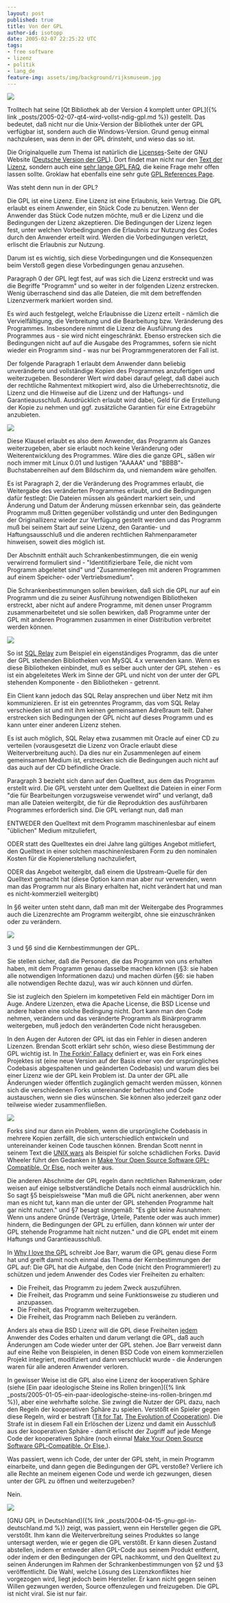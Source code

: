 ```yaml
---
layout: post
published: true
title: Von der GPL
author-id: isotopp
date: 2005-02-07 22:25:22 UTC
tags:
- free software
- lizenz
- politik
- lang_de
feature-img: assets/img/background/rijksmuseum.jpg
---
```

![](/uploads/20040415-gnu-head-sm.jpg)

Trolltech hat seine [Qt Bibliothek ab der Version 4 komplett unter GPL]({%
link _posts/2005-02-07-qt4-wird-vollst-ndig-gpl.md %})
gestellt. Das bedeutet, daß nicht nur die Unix-Version der Bibliothek unter
der GPL verfügbar ist, sondern auch die Windows-Version. Grund genug einmal
nachzulesen, was denn in der GPL drinsteht, und wieso das so ist.

Die Originalquelle zum Thema ist natürlich die 
[Licenses](http://www.gnu.org/licenses/licenses.html#GPL)-Seite der GNU Website 
([Deutsche Version der GPL](http://www.gnu.de/gpl-ger.html)). Dort findet man nicht nur den 
[Text der Lizenz](http://www.gnu.org/licenses/gpl.html), sondern auch eine 
[sehr lange GPL FAQ](http://www.gnu.org/licenses/gpl-faq.html), die keine Frage
mehr offen lassen sollte. Groklaw hat ebenfalls eine sehr gute 
[GPL References Page](http://www.groklaw.net/article.php?story=20050131053650842).

Was steht denn nun in der GPL?

Die GPL ist eine Lizenz. Eine Lizenz ist eine Erlaubnis, kein Vertrag. Die
GPL erlaubt es einem Anwender, ein Stück Code zu benutzen. Wenn der Anwender
das Stück Code nutzen möchte, muß er die Lizenz und die Bedingungen der
Lizenz akzeptieren. Die Bedingungen der Lizenz legen fest, unter welchen
Vorbedingungen die Erlaubnis zur Nutzung des Codes durch den Anwender
erteilt wird. Werden die Vorbedingungen verletzt, erlischt die Erlaubnis zur
Nutzung.

Darum ist es wichtig, sich diese Vorbedingungen und die Konsequenzen beim
Verstoß gegen diese Vorbedingungen genau anzusehen.

Paragraph 0 der GPL legt fest, auf was sich die Lizenz erstreckt und was die
Begriffe "Programm" und so weiter in der folgenden Lizenz erstrecken. Wenig
überraschend sind das alle Dateien, die mit dem betreffenden Lizenzvermerk
markiert worden sind.

Es wird auch festgelegt, welche Erlaubnisse die Lizenz erteilt - nämlich die
Vervielfältigung, die Verbreitung und die Bearbeitung bzw. Veränderung des
Programmes. Insbesondere nimmt die Lizenz die Ausführung des Programmes aus - 
sie wird nicht eingeschränkt. Ebenso erstrecken sich die Bedingungen nicht
auf auf die Ausgabe des Programmes, sofern sie nicht wieder ein Programm
sind - was nur bei Programmgeneratoren der Fall ist.

Der folgende Paragraph 1 erlaubt dem Anwender dann beliebig unveränderte und
vollständige Kopien des Programmes anzufertigen und weiterzugeben.
Besonderer Wert wird dabei darauf gelegt, daß dabei auch der rechtliche
Rahmentext mitkopiert wird, also die Urheberrechtsnotiz, die Lizenz und die
Hinweise auf die Lizenz und der Haftungs- und Garantieausschluß.
Ausdrücklich erlaubt wird dabei, Geld für die Erstellung der Kopie zu nehmen
und ggf. zusätzliche Garantien für eine Extragebühr anzubieten.

![](/uploads/matrix.jpg)

Diese Klausel erlaubt es also dem Anwender, das Programm als Ganzes
weiterzugeben, aber sie erlaubt noch keine Veränderung oder
Weiterentwicklung des Programmes. Wäre dies die ganze GPL, säßen wir noch
immer mit Linux 0.01 und lustigen "AAAAA" und "BBBB"-Buchstabenreihen auf
dem Bildschirm da, und niemandem wäre geholfen.

Es ist Paragraph 2, der die Veränderung des Programmes erlaubt, die
Weitergabe des veränderten Programmes erlaubt, und die Bedingungen dafür
festlegt: Die Dateien müssen als geändert markiert sein, und Änderung und
Datum der Änderung müssen erkennbar sein, das geänderte Programm muß Dritten
gegenüber vollständig und unter den Bedingungen der Originallizenz wieder
zur Verfügung gestellt werden und das Programm muß bei seinem Start auf
seine Lizenz, den Garantie- und Haftungsausschluß und die anderen
rechtlichen Rahmenparameter hinweisen, soweit dies möglich ist.

Der Abschnitt enthält auch Schrankenbestimmungen, die ein wenig verwirrend
formuliert sind - "Identitifizierbare Teile, die nicht vom Programm
abgeleitet sind" und "Zusammenlegen mit anderen Programmen auf einem
Speicher- oder Vertriebsmedium".

Die Schrankenbestimmungen sollen bewirken, daß sich die GPL nur auf ein
Programm und die zu seiner Ausführung notwendigen Bibliotheken erstreckt,
aber nicht auf andere Programme, mit denen unser Programm zusammenarbeitetet
und sie sollen bewirken, daß Programme unter der GPL mit anderen Programmen
zusammen in einer Distribution verbreitet werden können.

![](/uploads/relay.jpg)

So ist [SQL Relay](http://freshmeat.net/projects/sqlrelay/) zum Beispiel ein eigenständiges Programm, das die unter der GPL stehenden Bibliotheken von MySQL 4.x verwenden kann. Wenn es diese Bibliotheken einbindet, muß es selber auch unter der GPL stehen - es ist ein abgeleitetes Werk im Sinne der GPL und nicht von der unter der GPL stehenden Komponente - den Bibliotheken - getrennt.

Ein Client kann jedoch das SQL Relay ansprechen und über Netz mit ihm
kommunizieren. Er ist ein getrenntes Programm, das vom SQL Relay verschieden
ist und mit ihm keinen gemeinsamen Adreßraum teilt. Daher erstrecken sich
Bedingungen der GPL nicht auf dieses Programm und es kann unter einer
anderen Lizenz stehen.

Es ist auch möglich, SQL Relay etwa zusammen mit Oracle auf einer CD zu
verteilen (vorausgesetzt die Lizenz von Oracle erlaubt diese
Weiterverbreitung auch). Da dies nur ein Zusammenlegen auf einem gemeinsamen
Medium ist, erstrecken sich die Bedingungen auch nicht auf das auch auf der
CD befindliche Oracle.

Paragraph 3 bezieht sich dann auf den Quelltext, aus dem das Programm
erstellt wird. Die GPL versteht unter dem Quelltext die Dateien in einer
Form "die für Bearbeitungen vorzugsweise verwendet wird" und verlangt, daß
man alle Dateien weitergibt, die für die Reproduktion des ausführbaren
Programmes erforderlich sind. Die GPL verlangt nun, daß man

ENTWEDER den Quelltext mit dem Programm maschinenlesbar auf einem "üblichen"
Medium mitzuliefert,

ODER statt des Quelltextes ein drei Jahre lang gültiges Angebot mitliefert,
den Quelltext in einer solchen maschinenlesbaren Form zu den nominalen
Kosten für die Kopienerstellung nachzuliefert,

ODER das Angebot weitergibt, daß einem die Upstream-Quelle für den Quelltext
gemacht hat (diese Option kann man aber nur verwenden, wenn man das Programm
nur als Binary erhalten hat, nicht verändert hat und man es
nicht-kommerziell weitergibt)

In §6 weiter unten steht dann, daß man mit der Weitergabe des Programmes
auch die Lizenzrechte am Programm weitergibt, ohne sie einzuschränken oder
zu verändern.

![](/uploads/yinyang.jpg)

3 und §6 sind die Kernbestimmungen der GPL.

Sie stellen sicher, daß die Personen, die das Programm von uns erhalten
haben, mit dem Programm genau dasselbe machen können (§3: sie haben alle
notwendigen Informationen dazu) und machen dürfen (§6: sie haben alle
notwendigen Rechte dazu), was wir auch können und dürfen.

Sie ist zugleich den Spielern im kompetetiven Feld ein mächtiger Dorn im
Auge. Andere Lizenzen, etwa die Apache License, die BSD License und andere
haben eine solche Bedingung nicht. Dort kann man den Code nehmen, verändern
und das veränderte Programm als Binärprogramm weitergeben, muß jedoch den
veränderten Code nicht herausgeben.

In den Augen der Autoren der GPL ist das ein Fehler in diesen anderen
Lizenzen. Brendan Scott erklärt sehr schön, wieso diese Bestimmung der GPL
wichtig ist. In
[The Forkin' Fallacy](http://www.opensourcelaw.biz/papers/041218_Brendan_Scott_Forkin_Fallacy.pdf)
definiert er, was ein Fork eines Projektes ist (eine neue Version auf der
Basis einer von der ursprüngliches Codebasis abgespaltenen und geänderten
Codebasis) und warum dies bei einer Lizenz wie der GPL kein Problem ist. Da
unter der GPL alle Änderungen wieder öffentlich zugänglich gemacht werden
müssen, können sich die verschiedenen Forks untereinander befruchten und
Code austauschen, wenn sie dies wünschen. Sie können also jederzeit ganz
oder teilweise wieder zusammenfließen.

![](/uploads/forke.jpg)

Forks sind nur dann ein Problem, wenn die ursprüngliche Codebasis in mehrere
Kopien zerfällt, die sich unterschiedlich entwickeln und untereinander
keinen Code tauschen können. Brendan Scott nennt in seinem Text die
[UNIX wars](http://en.wikipedia.org/wiki/UNIX_wars) als Beispiel für solche
schädlichen Forks. David Wheeler führt den Gedanken in
[Make Your Open Source Software GPL-Compatible. Or Else.](http://www.dwheeler.com/essays/gpl-compatible.html) 
noch weiter aus.

Die anderen Abschnitte der GPL regeln dann rechtlichen Rahmenkram, oder
weisen auf einige selbstverständliche Details noch einmal ausdrücklich hin.
So sagt §5 beispielsweise "Man muß die GPL nicht anerkennen, aber wenn man
es nicht tut, kann man die unter der GPL stehenden Programme halt gar nicht
nutzen." und §7 besagt sinngemäß: "Es gibt keine Ausnahmen: Wenn uns andere
Gründe (Verträge, Urteile, Patente oder was auch immer) hindern, die
Bedingungen der GPL zu erfüllen, dann können wir unter der GPL stehende
Programme halt nicht nutzen." und die GPL endet mit einem Haftungs und
Garantieausschluß.

In  [Why I love the GPL](http://trends.newsforge.com/trends/05/01/24/2141242.shtml?tid=29)
schreibt Joe Barr, warum die GPL genau diese Form hat und greift damit noch
einmal das Thema der Kernbestimmungen der GPL auf: Die GPL hat die Aufgabe,
den Code (nicht den Programmierer!) zu schützen und jedem Anwender des Codes
vier Freiheiten zu erhalten: 

- Die Freiheit, das Programm zu jedem Zweck auszuführen.
- Die Freiheit, das Programm und seine Funktionsweise zu studieren und anzupassen.
- Die Freiheit, das Programm weiterzugeben.
- Die Freiheit, das Programm nach Belieben zu verändern.

Anders als etwa die BSD Lizenz will die GPL diese Freiheiten <u>jedem</u>
Anwender des Codes erhalten und darum verlangt die GPL, daß auch Änderungen
am Code wieder unter der GPL stehen. Joe Barr verweist dann auf eine Reihe
von Beispielen, in denen BSD Code von einem kommerziellen Projekt
integriert, modifiziert und dann verschluckt wurde - die Änderungen waren
für alle anderen Anwender verloren.

In gewisser Weise ist die GPL also eine Lizenz der kooperativen Sphäre (siehe 
[Ein paar ideologische Steine ins Rollen bringen]({% link _posts/2005-01-05-ein-paar-ideologische-steine-ins-rollen-bringen.md %}), 
aber eine wehrhafte solche. Sie zwingt die Nutzer der GPL dazu, nach den
Regeln der kooperativen Sphäre zu spielen. Verstößt ein Spieler gegen diese
Regeln, wird er bestraft 
([Tit for Tat](http://en.wikipedia.org/wiki/Tit_for_Tat), 
[The Evolution of Cooperation](http://en.wikipedia.org/wiki/The_Evolution_of_Cooperation)). 
Die Strafe ist in diesem Fall ein Erlöschen der Lizenz und damit ein
Ausschluß aus der kooperativen Sphäre - damit erlischt der Zugriff auf jede
Menge Code der kooperativen Sphäre (noch einmal 
[Make Your Open Source Software GPL-Compatible. Or Else.](http://www.dwheeler.com/essays/gpl-compatible.html)).

Was passiert, wenn ich Code, der unter der GPL steht, in mein Programm
einarbeite, und dann gegen die Bedingungen der GPL verstoße? Verliere ich
alle Rechte an meinem eigenen Code und werde ich gezwungen, diesen unter der
GPL zu öffnen und weiterzugeben?

Nein.

![](/uploads/accesspoint.jpg)

[GNU GPL in Deutschland]({% link _posts/2004-04-15-gnu-gpl-in-deutschland.md %})
zeigt, was passiert, wenn ein Hersteller gegen die GPL verstößt. Ihm kann
die Weiterverbreitung seines Produktes so lange untersagt werden, wie er
gegen die GPL verstößt. Er kann diesen Zustand abstellen, indem er entweder
allen GPL-Code aus seinem Produkt entfernt, oder indem er den Bedingungen
der GPL nachkommt, und den Quelltext zu seinen Änderungen im Rahmen der
Schrankenbestimmungen von §2 und §3 veröffentlicht. Die Wahl, welche Lösung
des Lizenzkonfliktes hier vorgezogen wird, liegt jedoch beim Hersteller. Er
kann nicht gegen seinen Willen gezwungen werden, Source offenzulegen und
freizugeben. Die GPL ist nicht viral. Sie ist nur fair.
